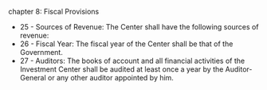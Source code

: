 chapter 8: Fiscal Provisions

<ul>
			<li>25 - Sources of Revenue: The Center shall have the following sources of revenue: <ul>
			</ul></li>			<li>26 - Fiscal Year: The fiscal year of the Center shall be that of the Government. <ul>
			</ul></li>			<li>27 - Auditors: The books of account and all financial activities of the Investment Center shall be audited at least once a year by the Auditor-General or any other auditor appointed by him. <ul>
			</ul></li></ul>
